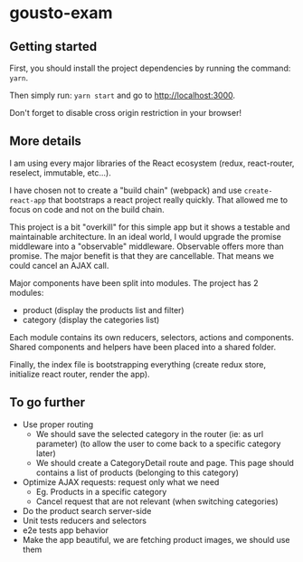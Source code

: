 # gousto-exam

## Getting started

First, you should install the project dependencies by running the command: `yarn`.

Then simply run: `yarn start` and go to [http://localhost:3000](http://localhost:3000).

Don't forget to disable cross origin restriction in your browser!

## More details

I am using every major libraries of the React ecosystem (redux, react-router, reselect, immutable, etc...).

I have chosen not to create a "build chain" (webpack) and use `create-react-app` that bootstraps a react project really quickly.
That allowed me to focus on code and not on the build chain.

This project is a bit "overkill" for this simple app but it shows a testable and maintainable architecture.
In an ideal world, I would upgrade the promise middleware into a "observable" middleware. 
Observable offers more than promise. The major benefit is that they are cancellable. That means we could cancel an
AJAX call.

Major components have been split into modules. The project has 2 modules:
* product (display the products list and filter)
* category (display the categories list)

Each module contains its own reducers, selectors, actions and components.
Shared components and helpers have been placed into a shared folder.

Finally, the index file is bootstrapping everything (create redux store, initialize react router, render the app).

## To go further

* Use proper routing
  * We should save the selected category in the router (ie: as url parameter) (to allow the user to come back to a specific category later)
  * We should create a CategoryDetail route and page. This page should contains a list of products (belonging to this category)
* Optimize AJAX requests: request only what we need
  * Eg. Products in a specific category
  * Cancel request that are not relevant (when switching categories)
* Do the product search server-side
* Unit tests reducers and selectors
* e2e tests app behavior
* Make the app beautiful, we are fetching product images, we should use them
